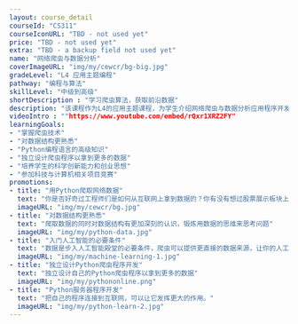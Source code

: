 ```yaml
---
layout: course_detail
courseId: "CS311"
courseIconURL: "TBD - not used yet"
price: "TBD - not used yet"
extra: "TBD - a backup field not used yet"
name: "网络爬虫与数据分析"
coverImageURL: "img/my/cewcr/bg-big.jpg"
gradeLevel: "L4 应用主题编程"
pathway: "编程与算法"
skillLevel: "中级到高级"
shortDescription : "学习爬虫算法，获取前沿数据"
description: "该课程作为L4的应用主题课程，为学生介绍网络爬虫与数据分析应用程序开发。课程学习Python数据爬虫核心，掌握各种爬虫应用场景，学习数据驱动的Web应用开发原理，并且独立设计并完成一个自己的数据监控与分析Web应用。课程结束每个学生会完成，并发布自己的数据监控网站，为高中科学竞赛、课外项目和创业充实内容和经历。"
videoIntro : ""https://www.youtube.com/embed/rQxr1XRZ2FY"
learningGoals:
- "掌握爬虫技术"
- "对数据结构更熟悉"
- "Python编程语言的高级知识"
- "独立设计爬虫程序以拿到更多的数据"
- "培养学生的科学创新能力和创业思想"
- "参加科技与计算机相关项目竞赛"
promotions:
- title: "用Python爬取网络数据"
  text: "你是否好奇过工程师们是如何从互联网上拿到数据的？你有没有想过股票展示板块上的价格是如何实时获得？答案是爬虫！使用Python，你可以很快的体验和实践爬虫。"
  imageURL: "img/my/cewcr/bg.jpg"
- title: "对数据结构更熟悉"
  text: "爬取数据的同时对数据结构有更加深刻的认识，锻炼用数据的思维来思考问题"
  imageURL: "img/my/python-data.jpg"
- title: "入门人工智能的必要条件"
  text: "数据是步入人工智能殿堂的必要条件，爬虫可以提供更直接的数据来源，让你的人工智能算法更有说服力"
  imageURL: "img/my/machine-learning-1.jpg"
- title: "独立设计Python爬虫程序开发"
  text: "独立设计自己的Python爬虫程序以拿到更多的数据"
  imageURL: "img/my/pythononline.png"
- title: "Python服务器程序开发"
  text: "把自己的程序连接到互联网，可以让它发挥更大的作用。"
  imageURL: "img/my/python-learn-2.jpg"
---
```

